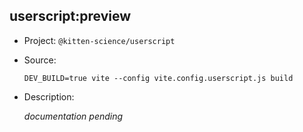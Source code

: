 ## userscript:preview

-   Project: `@kitten-science/userscript`
-   Source:

    ```shell
    DEV_BUILD=true vite --config vite.config.userscript.js build
    ```

-   Description:

    _documentation pending_
